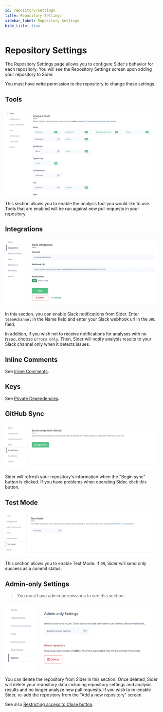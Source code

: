 ```yaml
---
id: repository-settings
title: Repository Settings
sidebar_label: Repository Settings
hide_title: true
---
```


# Repository Settings

The Repository Settings page allows you to configure Sider's behavior for each repository. You will see the Repository Settings screen upon adding your repository to Sider.

You must have write permission to the repository to change these settings.

## Tools

![Analyzer settings](../assets/project-analyzers.png)

This section allows you to enable the analysis tool you would like to use. Tools that are enabled will be run against new pull requests in your repository.

## Integrations

![Slack notification](../assets/project-slack-notification.png)

In this section, you can enable Slack notifications from Sider. Enter `team#channel` in the Name field and enter your Slack webhook url in the `URL` field.

In addition, if you wish not to receive notifications for analyses with no issue, choose `Errors Only`. Then, Sider will notify analysis results to your Slack channel only when it detects issues.

## Inline Comments

See [Inline Comments](../advanced-settings/inline-comments.md).

## Keys

See [Private Dependencies](../advanced-settings/private-dependencies.md).

## GitHub Sync

![Sync with GitHub](../assets/project-sync-with-github.png)

Sider will refresh your repository's information when the "Begin sync" button is clicked. If you have problems when operating Sider, click this button.

## Test Mode

![Test mode](../assets/project-testmode.png)

This section allows you to enable Test Mode. If `ON`, Sider will send only success as a commit status.

## Admin-only Settings

> You must have admin permissions to see this section.

![Admin](../assets/project-admin.png)

You can delete the repository from Sider in this section. Once deleted, Sider will delete your repository data including repository settings and analysis results and no longer analyze new pull requests. If you wish to re-enable Sider, re-add the repository from the "Add a new repository" screen.

See also [Restricting access to Close button](../advanced-settings/restricting-access-to-close-button.md).
